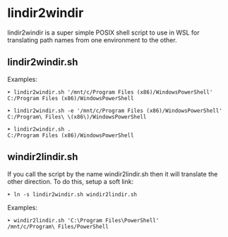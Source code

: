 # lindir2windir

lindir2windir is a super simple POSIX shell script to use in WSL for translating path names from one environment to the other. 

## lindir2windir.sh
Examples:
```
➤ lindir2windir.sh '/mnt/c/Program Files (x86)/WindowsPowerShell'
C:/Program Files (x86)/WindowsPowerShell

➤ lindir2windir.sh -e '/mnt/c/Program Files (x86)/WindowsPowerShell'
C:/Program\ Files\ \(x86\)/WindowsPowerShell

➤ lindir2windir.sh .
C:/Program Files (x86)/WindowsPowerShell
```
## windir2lindir.sh
If you call the script by the name windir2lindir.sh then it will translate the other direction. To do this, setup a soft link:
```
➤ ln -s lindir2windir.sh windir2lindir.sh
```
Examples:
```
➤ windir2lindir.sh 'C:\Program Files\PowerShell'
/mnt/c/Program\ Files/PowerShell
```
